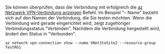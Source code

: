 Sie können überprüfen, dass die Verbindung mit erfolgreich die [az Netzwerk VPN-Verbindung anzeigen](/cli/azure/network/vpn-connection#show) Befehl. Im Beispiel "– Name" bezieht sich auf den Namen der Verbindung, die Sie testen möchten. Wenn die Verbindung wird gerade eingerichtet wird, zeigt zugehöriger Verbindungsstatus "Verbinden". Nachdem die Verbindung hergestellt wird, ändert den Status in "Verbunden".

```azurecli
az network vpn-connection show --name VNet1toSite2 --resource-group TestRG1
```

